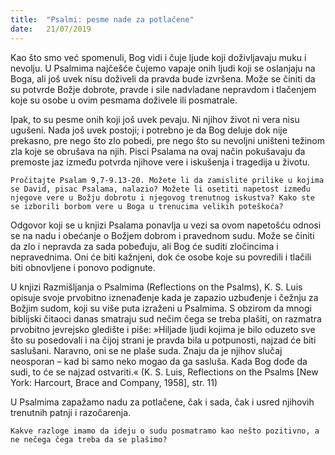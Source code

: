 ```yaml
---
title:  "Psalmi: pesme nade za potlačene"
date:   21/07/2019
---
```


Kao što smo već spomenuli, Bog vidi i čuje ljude koji doživljavaju muku i nevolju. U Psalmima najčešće čujemo vapaje onih ljudi koji se oslanjaju na Boga, ali još uvek nisu doživeli da pravda bude izvršena. Može se činiti da su potvrde Božje dobrote, pravde i sile nadvladane nepravdom i tlačenjem koje su osobe u ovim pesmama doživele ili posmatrale.

Ipak, to su pesme onih koji još uvek pevaju. Ni njihov život ni vera nisu ugušeni. Nada još uvek postoji; i potrebno je da Bog deluje dok nije prekasno, pre nego što zlo pobedi, pre nego što su nevoljni uništeni težinom zla koje se obrušava na njih. Pisci Psalama na ovaj način pokušavaju da premoste jaz između potvrda njihove vere i iskušenja i tragedija u životu.

`Pročitajte Psalam 9,7-9.13-20. Možete li da zamislite prilike u kojima se David, pisac Psalama, nalazio? Možete li osetiti napetost između njegove vere u Božju dobrotu i njegovog trenutnog iskustva? Kako ste se izborili borbom vere u Boga u trenucima velikih poteškoća?`

Odgovor koji se u knjizi Psalama ponavlja u vezi sa ovom napetošću odnosi se na nadu i obećanje o Božjem dobrom i pravednom sudu. Može se činiti da zlo i nepravda za sada pobeđuju, ali Bog će suditi zločincima i nepravednima. Oni će biti kažnjeni, dok će osobe koje su povredili i tlačili biti obnovljene i ponovo podignute.

U knjizi Razmišljanja o Psalmima (Reflections on the Psalms), K. S. Luis opisuje svoje prvobitno iznenađenje kada je zapazio uzbuđenje i čežnju za Božjim sudom, koji su više puta izraženi u Psalmima. S obzirom da mnogi biblijski čitaoci danas smatraju sud nečim čega se treba plašiti, on razmatra prvobitno jevrejsko gledište i piše: »Hiljade ljudi kojima je bilo oduzeto sve što su posedovali i na čijoj strani je pravda bila u potpunosti, najzad će biti saslušani. Naravno, oni se ne plaše suda. Znaju da je njihov slučaj neosporan – kad bi samo neko mogao da ga sasluša. Kada Bog dođe da sudi, to će se najzad ostvariti.« (K. S. Luis, Reflections on the Psalms [New York: Harcourt, Brace and Company, 1958], str. 11)

U Psalmima zapažamo nadu za potlačene, čak i sada, čak i usred njihovih trenutnih patnji i razočarenja.

`Kakve razloge imamo da ideju o sudu posmatramo kao nešto pozitivno, a ne nečega čega treba da se plašimo?`
